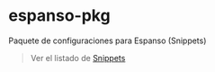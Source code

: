 # espanso-pkg
Paquete de configuraciones para Espanso (Snippets)

> Ver el listado de [Snippets](snippets.md)